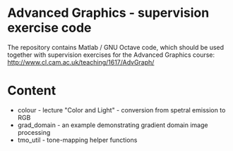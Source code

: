 # Advanced Graphics - supervision exercise code

The repository contains Matlab / GNU Octave code, which should be used together with supervision exercises for the Advanced Graphics course: http://www.cl.cam.ac.uk/teaching/1617/AdvGraph/

# Content

* colour - lecture "Color and Light" - conversion from spetral emission to RGB
* grad_domain - an example demonstrating gradient domain image processing
* tmo_util - tone-mapping helper functions

